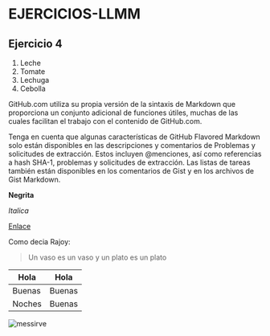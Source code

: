 # EJERCICIOS-LLMM
## Ejercicio 4

1. Leche
1. Tomate
1. Lechuga
1. Cebolla

GitHub.com utiliza su propia versión de la sintaxis de Markdown que proporciona un conjunto adicional de funciones útiles, muchas de las cuales facilitan el trabajo con el contenido de GitHub.com.

Tenga en cuenta que algunas características de GitHub Flavored Markdown solo están disponibles en las descripciones y comentarios de Problemas y solicitudes de extracción. Estos incluyen @menciones, así como referencias a hash SHA-1, problemas y solicitudes de extracción. Las listas de tareas también están disponibles en los comentarios de Gist y en los archivos de Gist Markdown.

**Negrita**

*Italica*

[Enlace](https://www.google.com/)

Como decia Rajoy:
> Un vaso es un vaso y un plato es un plato

Hola | Hola
-----|------
Buenas | Buenas 
Noches | Buenas

![messirve](/EJERCICIOS-LLMM/IMAGENES/search.jpg) 
